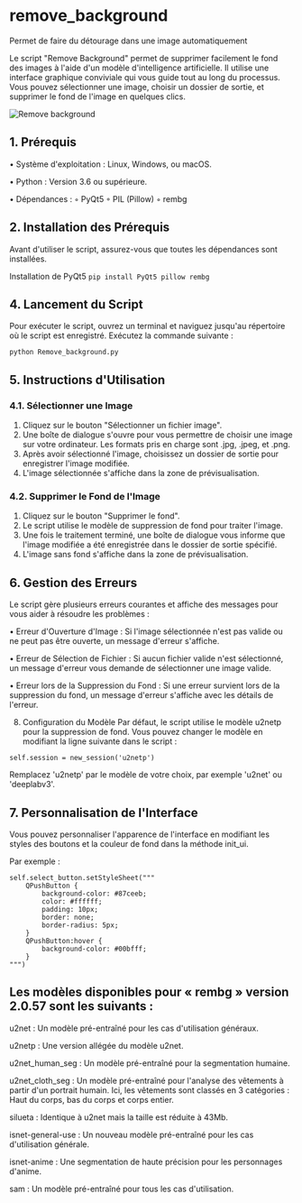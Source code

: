 # remove_background
Permet de faire du détourage dans une image automatiquement

Le script "Remove Background" permet de supprimer facilement le fond des images à l'aide d'un modèle d'intelligence artificielle. Il utilise une interface graphique conviviale qui vous guide tout au long du processus. Vous pouvez sélectionner une image, choisir un dossier de sortie, et supprimer le fond de l'image en quelques clics.

![Remove background](https://github.com/danydube1971/remove_background/assets/74633244/b95006a2-c0b2-4c94-b00d-618348ed8634)


## 1. Prérequis
 
   • Système d'exploitation : Linux, Windows, ou macOS.
   
   • Python : Version 3.6 ou supérieure.
   
   • Dépendances :
        ◦ PyQt5
        ◦ PIL (Pillow)
        ◦ rembg
   
## 2. Installation des Prérequis
Avant d'utiliser le script, assurez-vous que toutes les dépendances sont installées.

Installation de PyQt5
`pip install PyQt5 pillow rembg`

## 4. Lancement du Script
Pour exécuter le script, ouvrez un terminal et naviguez jusqu'au répertoire où le script est enregistré. 
Exécutez la commande suivante :

`python Remove_background.py`


## 5. Instructions d'Utilisation
   
### 4.1. Sélectionner une Image

   1. Cliquez sur le bouton "Sélectionner un fichier image".
   2. Une boîte de dialogue s'ouvre pour vous permettre de choisir une image sur votre ordinateur. Les formats pris en charge sont .jpg, .jpeg, et .png.
   3. Après avoir sélectionné l'image, choisissez un dossier de sortie pour enregistrer l'image modifiée.
   4. L'image sélectionnée s'affiche dans la zone de prévisualisation.
         
### 4.2. Supprimer le Fond de l'Image

   1. Cliquez sur le bouton "Supprimer le fond".
   2. Le script utilise le modèle de suppression de fond pour traiter l'image.
   3. Une fois le traitement terminé, une boîte de dialogue vous informe que l'image modifiée a été enregistrée dans le dossier de sortie spécifié.
   4. L'image sans fond s'affiche dans la zone de prévisualisation.
    
## 6. Gestion des Erreurs
   
Le script gère plusieurs erreurs courantes et affiche des messages pour vous aider à résoudre les problèmes :

   • Erreur d'Ouverture d'Image : Si l'image sélectionnée n'est pas valide ou ne peut pas être ouverte, un message d'erreur s'affiche.
   
   • Erreur de Sélection de Fichier : Si aucun fichier valide n'est sélectionné, un message d'erreur vous demande de sélectionner une image valide.
   
   • Erreur lors de la Suppression du Fond : Si une erreur survient lors de la suppression du fond, un message d'erreur s'affiche avec les détails de l'erreur.
   
8. Configuration du Modèle
Par défaut, le script utilise le modèle u2netp pour la suppression de fond. Vous pouvez changer le modèle en modifiant la ligne suivante dans le script :

`self.session = new_session('u2netp')`


Remplacez 'u2netp' par le modèle de votre choix, par exemple 'u2net' ou 'deeplabv3'.

## 7. Personnalisation de l'Interface
   
Vous pouvez personnaliser l'apparence de l'interface en modifiant les styles des boutons et la couleur de fond dans la méthode init_ui. 

Par exemple :

```self.setStyleSheet("background-color: #f0f0f0;")  # Couleur de fond
self.select_button.setStyleSheet("""
    QPushButton {
        background-color: #87ceeb;
        color: #ffffff;
        padding: 10px;
        border: none;
        border-radius: 5px;
    }
    QPushButton:hover {
        background-color: #00bfff;
    }
""")
```


## Les modèles disponibles pour « rembg » version 2.0.57 sont les suivants :

u2net  : Un modèle pré-entraîné pour les cas d'utilisation généraux.

u2netp  : Une version allégée du modèle u2net.

u2net_human_seg  : Un modèle pré-entraîné pour la segmentation humaine.

u2net_cloth_seg  : Un modèle pré-entraîné pour l'analyse des vêtements à partir d'un portrait humain. Ici, les vêtements sont classés en 3 catégories : Haut du corps, bas du corps et corps entier.

silueta  : Identique à u2net mais la taille est réduite à 43Mb.

isnet-general-use  : Un nouveau modèle pré-entraîné pour les cas d'utilisation générale.

isnet-anime : Une segmentation de haute précision pour les personnages d'anime.

sam : Un modèle pré-entraîné pour tous les cas d'utilisation.



